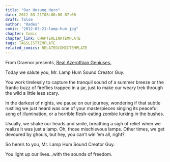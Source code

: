 ```yaml
---
title: "Our Unsung Hero"
date: 2012-03-21T08:00:00-07:00
draft: false
author: "Rades"
comic: "2012-03-21-lamp-hum.jpg"
chapter: Comic
chapter_link: CHAPTERLINKTEMPLATE
tags: TAGSLISTTEMPLATE
related_comics: RELATEDCOMICTEMPLATE
---
```


From Draenor presents, [Real Azerothian Geniuses.](http://www.youtube.com/watch?v=WCxMBgPF7rc)


Today we salute you, Mr. Lamp Hum Sound Creator Guy.


You work tirelessly to capture the tranquil sound of a summer breeze or the frantic buzz of fireflies trapped in a jar, just to make our weary trek through the wild a little less scary.


In the darkest of nights, we pause on our journey, wondering if that subtle rustling we just heard was one of your masterpieces singing its peaceful song of illumination, or a horrible flesh-eating zombie lurking in the bushes. 


Usually, we shake our heads and smile, breathing a sigh of relief when we realize it was just a lamp. Oh, those mischievous lamps. Other times, we get devoured by ghouls, but hey, you can’t win ’em all, right?


So here’s to you, Mr. Lamp Hum Sound Creator Guy.


You light up our lives…with the sounds of freedom.

